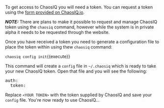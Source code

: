 To get access to ChaosIQ you will need a token. You can request a token using the [form provided on ChaosIQ.io](http://www.chaosiq.io/sign-up-for-alpha.html).

***NOTE:*** There are plans to make it possible to request and manage ChaosIQ token using the `chaosiq` command, however while the system is in private alpha it needs to be requested through the website.

Once you have received a token you need to generate a configuration file to place the token within using thew `chaosiq` command:

`chaosiq config init`{{execute}}

This command will create a `config` file in `~/.chaosiq` which is ready to take your new ChaosIQ token. Open that file and you will see the following:

<pre>
auth:
  token: <YOUR TOKEN>
</pre>

Replace `<YOUR TOKEN>` with the token supplied by ChaosIQ and save your `config` file. You're now ready to use ChaosIQ...